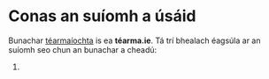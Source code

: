 # Conas an suíomh a úsáid

Bunachar [téarmaíochta](term.ga) is ea **téarma.ie**. Tá trí bhealach éagsúla ar an suíomh seo chun an bunachar a cheadú:

1.